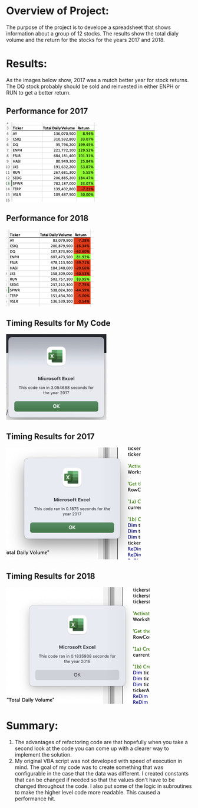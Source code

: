 # Overview of Project:
The purpose of the project is to develope a spreadsheet that shows information about a group of 12 stocks. The results show the total dialy volume and the return for the stocks for the years 2017 and 2018.
# Results:

As the images below show, 2017 was a mutch better year for stock returns. The DQ stock probably should be sold and reinvested in either ENPH or RUN to get a better return.

## Performance for 2017

![Performance for 2017](Resources/Results2017.png)

## Performance for 2018

![Performance for 2018](Resources/Results2018.png)

## Timing Results for My Code

![Results for My Code](Resources/TimingResultsOfMyCode.png)

## Timing Results for 2017

![Result 2017](Resources/VBA_Challenge_2017.png)

## Timing Results for 2018

![Result 2018](Resources/VBA_Challenge_2018.png)

# Summary:
  1. The advantages of refactoring code are that hopefully when you take a second look at the code you can come up with a clearer way to implement the solution.
  2. My original VBA script was not developed with speed of execution in mind. The goal of my code was to create something that was configurable in the case that the data was different. I created constants that can be changed if needed so that the values don't have to be changed throughout the code. I also put some of the logic in subroutines to make the higher level code more readable. This caused a performance hit.
